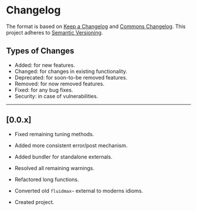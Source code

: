 # Changelog

The format is based on [Keep a Changelog](https://keepachangelog.com/en/1.0.0/) and [Commons Changelog](https://common-changelog.org). This project adheres to [Semantic Versioning](https://semver.org/spec/v2.0.0.html).

## Types of Changes

- Added: for new features.
- Changed: for changes in existing functionality.
- Deprecated: for soon-to-be removed features.
- Removed: for now removed features.
- Fixed: for any bug fixes.
- Security: in case of vulnerabilities.

---

## [0.0.x]

- Fixed remaining tuning methods.

- Added more consistent error/post mechanism.

- Added bundler for standalone externals.

- Resolved all remaining warnings.

- Refactored long functions.

- Converted old `fluidmax~` external to moderns idioms.

- Created project.
